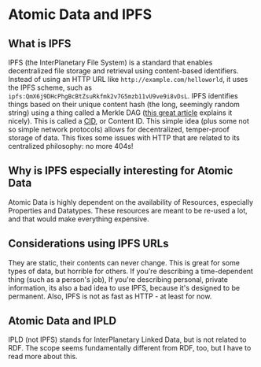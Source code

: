 # Atomic Data and IPFS

## What is IPFS

IPFS (the InterPlanetary File System) is a standard that enables decentralized file storage and retrieval using content-based identifiers.
Instead of using an HTTP URL like `http://example.com/helloworld`, it uses the IPFS scheme, such as `ipfs:QmX6j9DHcPhgBcBtZsuRkfmk2v7G5mzb11vU9ve9i8vDsL`.
IPFS identifies things based on their unique content hash (the long, seemingly random string) using a thing called a Merkle DAG ([this great article](https://medium.com/textileio/whats-really-happening-when-you-add-a-file-to-ipfs-ae3b8b5e4b0f#:~:text=In%20practice%2C%20content%20addressing%20systems,function%2C%20to%20produce%20a%20digest.&text=From%20raw%20image%20to%20cryptographic%20digest%20to%20content%20id%20(multihash).) explains it nicely).
This is called a [CID](https://github.com/multiformats/cid), or Content ID.
This simple idea (plus some not so simple network protocols) allows for decentralized, temper-proof storage of data.
This fixes some issues with HTTP that are related to its centralized philosophy: no more 404s!

## Why is IPFS especially interesting for Atomic Data

Atomic Data is highly dependent on the availability of Resources, especially Properties and Datatypes.
These resources are meant to be re-used a lot, and that would make everything expensive.

## Considerations using IPFS URLs

They are static, their contents can never change.
This is great for some types of data, but horrible for others.
If you're describing a time-dependent thing (such as a person's job),
If you're describing personal, private information, its also a bad idea to use IPFS, because it's designed to be permanent.
Also, IPFS is not as fast as HTTP - at least for now.

## Atomic Data and IPLD

IPLD (not IPFS) stands for InterPlanetary Linked Data, but is not related to RDF.
The scope seems fundamentally different from RDF, too, but I have to read more about this.
